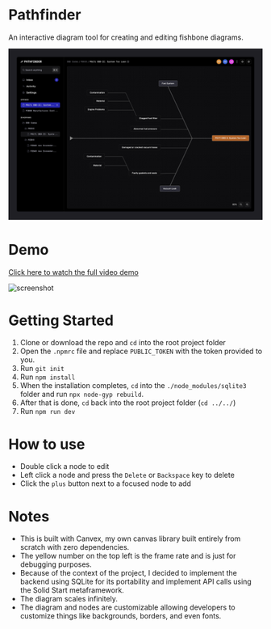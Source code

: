 # Pathfinder

An interactive diagram tool for creating and editing fishbone diagrams.

![screenshot](./screenshot.png)

# Demo

[Click here to watch the full video demo](https://drive.google.com/file/d/17SxRWm6lFZu2zwgF_OOJM5Yve5x7c0b5/view?usp=sharing)

![screenshot](./demo.gif)

# Getting Started

1. Clone or download the repo and `cd` into the root project folder
2. Open the `.npmrc` file and replace `PUBLIC_TOKEN` with the token provided to you.
3. Run `git init`
4. Run `npm install`
5. When the installation completes, `cd` into the `./node_modules/sqlite3` folder and run `npx node-gyp rebuild`.
6. After that is done, `cd` back into the root project folder (`cd ../../`)
7. Run `npm run dev`

# How to use

- Double click a node to edit
- Left click a node and press the `Delete` or `Backspace` key to delete
- Click the `plus` button next to a focused node to add

# Notes

- This is built with Canvex, my own canvas library built entirely from scratch with zero dependencies.
- The yellow number on the top left is the frame rate and is just for debugging purposes.
- Because of the context of the project, I decided to implement the backend using SQLite for its portability and implement API calls using the Solid Start metaframework.
- The diagram scales infinitely.
- The diagram and nodes are customizable allowing developers to customize things like backgrounds, borders, and even fonts.
